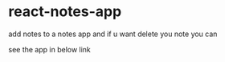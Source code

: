 # react-notes-app
add notes to a notes app and if u want delete you note you can

see the app in below link



